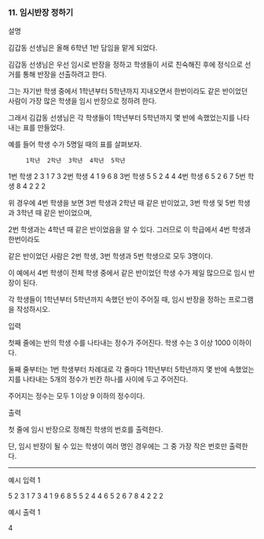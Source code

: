 ### 11. 임시반장 정하기
설명

김갑동 선생님은 올해 6학년 1반 담임을 맡게 되었다.

김갑동 선생님은 우선 임시로 반장을 정하고 학생들이 서로 친숙해진 후에 정식으로 선거를 통해 반장을 선출하려고 한다.

그는 자기반 학생 중에서 1학년부터 5학년까지 지내오면서 한번이라도 같은 반이었던 사람이 가장 많은 학생을 임시 반장으로 정하려 한다.

그래서 김갑동 선생님은 각 학생들이 1학년부터 5학년까지 몇 반에 속했었는지를 나타내는 표를 만들었다.

예를 들어 학생 수가 5명일 때의 표를 살펴보자.

         1학년  2학년  3학년  4학년  5학년
1번 학생    2     3     1     7     3
2번 학생    4     1     9     6     8
3번 학생    5     5     2     4     4
4번 학생    6     5     2     6     7
5번 학생    8     4     2     2     2

위 경우에 4번 학생을 보면 3번 학생과 2학년 때 같은 반이었고, 3번 학생 및 5번 학생과 3학년 때 같은 반이었으며,

2번 학생과는 4학년 때 같은 반이었음을 알 수 있다. 그러므로 이 학급에서 4번 학생과 한번이라도

같은 반이었던 사람은 2번 학생, 3번 학생과 5번 학생으로 모두 3명이다.

이 예에서 4번 학생이 전체 학생 중에서 같은 반이었던 학생 수가 제일 많으므로 임시 반장이 된다.

각 학생들이 1학년부터 5학년까지 속했던 반이 주어질 때, 임시 반장을 정하는 프로그램을 작성하시오.


입력

첫째 줄에는 반의 학생 수를 나타내는 정수가 주어진다. 학생 수는 3 이상 1000 이하이다.

둘째 줄부터는 1번 학생부터 차례대로 각 줄마다 1학년부터 5학년까지 몇 반에 속했었는지를 나타내는 5개의 정수가 빈칸 하나를 사이에 두고 주어진다.

주어지는 정수는 모두 1 이상 9 이하의 정수이다.


출력

첫 줄에 임시 반장으로 정해진 학생의 번호를 출력한다.

단, 임시 반장이 될 수 있는 학생이 여러 명인 경우에는 그 중 가장 작은 번호만 출력한다.

<hr>

예시 입력 1 

5
2 3 1 7 3
4 1 9 6 8
5 5 2 4 4
6 5 2 6 7
8 4 2 2 2

예시 출력 1

4